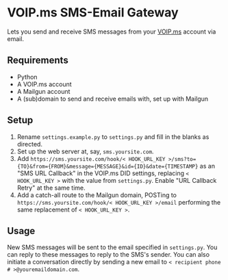 VOIP.ms SMS-Email Gateway
=========================

Lets you send and receive SMS messages from your [VOIP.ms](https://voip.ms) account via email.

Requirements
------------

 * Python
 * A VOIP.ms account
 * A Mailgun account
 * A (sub)domain to send and receive emails with, set up with Mailgun

Setup
-----

1. Rename `settings.example.py` to `settings.py` and fill in the blanks as directed.
1. Set up the web server at, say, `sms.yoursite.com`.
1. Add `https://sms.yoursite.com/hook/< HOOK_URL_KEY >/sms?to={TO}&from={FROM}&message={MESSAGE}&id={ID}&date={TIMESTAMP}` as an "SMS URL Callback" in the VOIP.ms DID settings, replacing `< HOOK_URL_KEY >` with the value from `settings.py`. Enable "URL Callback Retry" at the same time.
1. Add a catch-all route to the Mailgun domain, POSTing to `https://sms.yoursite.com/hook/< HOOK_URL_KEY >/email` performing the same replacement of `< HOOK_URL_KEY >`.

Usage
-----

New SMS messages will be sent to the email specified in `settings.py`. You can reply to these messages to reply to the SMS's sender. You can also initiate a conversation directly by sending a new email to `< recipient phone # >@youremaildomain.com`.
